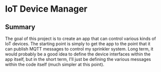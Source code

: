 # IoT Device Manager

## Summary

The goal of this project is to create an app that can control various kinds of IoT devices. The starting point is simply to get the app to the point that it can publish MQTT messages to control my sprinkler system. Long term, it would probably be a good idea to define the device interfaces within the app itself, but in the short term, I'll just be defining the various messages within the code itself (much simpler at this point).

